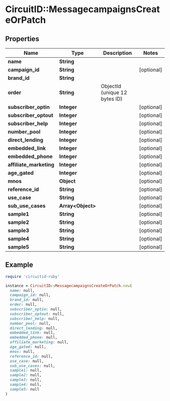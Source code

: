 # CircuitID::MessagecampaignsCreateOrPatch

## Properties

| Name | Type | Description | Notes |
| ---- | ---- | ----------- | ----- |
| **name** | **String** |  |  |
| **campaign_id** | **String** |  | [optional] |
| **brand_id** | **String** |  |  |
| **order** | **String** | ObjectId (unique 12 bytes ID) |  |
| **subscriber_optin** | **Integer** |  | [optional] |
| **subscriber_optout** | **Integer** |  | [optional] |
| **subscriber_help** | **Integer** |  | [optional] |
| **number_pool** | **Integer** |  | [optional] |
| **direct_lending** | **Integer** |  | [optional] |
| **embedded_link** | **Integer** |  | [optional] |
| **embedded_phone** | **Integer** |  | [optional] |
| **affiliate_marketing** | **Integer** |  | [optional] |
| **age_gated** | **Integer** |  | [optional] |
| **mnos** | **Object** |  | [optional] |
| **reference_id** | **String** |  | [optional] |
| **use_case** | **String** |  | [optional] |
| **sub_use_cases** | **Array&lt;Object&gt;** |  | [optional] |
| **sample1** | **String** |  | [optional] |
| **sample2** | **String** |  | [optional] |
| **sample3** | **String** |  | [optional] |
| **sample4** | **String** |  | [optional] |
| **sample5** | **String** |  | [optional] |

## Example

```ruby
require 'circuitid-ruby'

instance = CircuitID::MessagecampaignsCreateOrPatch.new(
  name: null,
  campaign_id: null,
  brand_id: null,
  order: null,
  subscriber_optin: null,
  subscriber_optout: null,
  subscriber_help: null,
  number_pool: null,
  direct_lending: null,
  embedded_link: null,
  embedded_phone: null,
  affiliate_marketing: null,
  age_gated: null,
  mnos: null,
  reference_id: null,
  use_case: null,
  sub_use_cases: null,
  sample1: null,
  sample2: null,
  sample3: null,
  sample4: null,
  sample5: null
)
```

